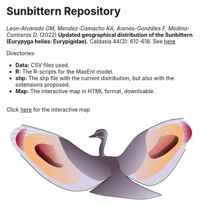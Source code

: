 # Sunbittern Repository

_Leon-Alvarado OM, Mendez-Camacho KA, Arenas-Gonzáles F, Medina-Contreras D._ (2022) **Updated geographical distribution of the Sunbittern (Eurypyga helias: Eurypigidae).** Caldasia 44(3): 612-618. See <a href="https://www.researchgate.net/publication/364329997_Updated_geographical_distribution_of_the_Sunbittern_Eurypyga_helias_Eurypigidae">here</a>

Directories:

  + __Data:__ CSV files used.
  + __R:__ The R-scripts for the MaxEnt model.
  + __shp:__ The shp file with the current distribution, but also with the extensions proposed.
  + __Map:__ The interactive map in HTML format, downloable. 

</br>
Click <a href="https://rpubs.com/oleon12/618773">here</a> for the interactive map
</br>

<p align=center>
<img src="E_helias_d.png" />
</p>

[rpubs]:https://rpubs.com/oleon12/618773
